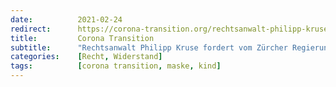 ```yaml
---
date:          2021-02-24
redirect:      https://corona-transition.org/rechtsanwalt-philipp-kruse-fordert-vom-zurcher-regierungsrat-die-sofortige
title:         Corona Transition
subtitle:      "Rechtsanwalt Philipp Kruse fordert vom Zürcher Regierungsrat die sofortige Aufhebung der Maskenpflicht an Schulen"
categories:    [Recht, Widerstand]
tags:          [corona transition, maske, kind]
---
```

